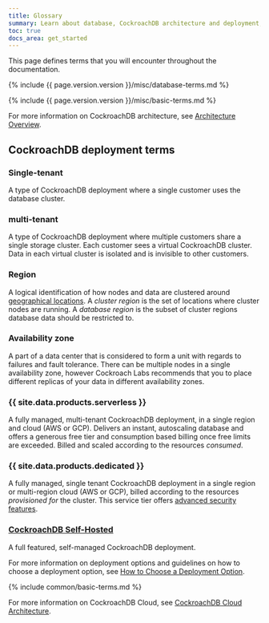 ```yaml
---
title: Glossary
summary: Learn about database, CockroachDB architecture and deployment, and CockroachCloud terminology.
toc: true
docs_area: get_started
---
```


This page defines terms that you will encounter throughout the documentation.

{% include {{ page.version.version }}/misc/database-terms.md %}

{% include {{ page.version.version }}/misc/basic-terms.md %}

For more information on CockroachDB architecture, see [Architecture Overview](overview.html#overview).

## CockroachDB deployment terms

### Single-tenant
A type of CockroachDB deployment where a single customer uses the database cluster.

### multi-tenant
A type of CockroachDB deployment where multiple customers share a single storage cluster. Each customer sees a virtual CockroachDB cluster. Data in each virtual cluster is isolated and is invisible to other customers.

### Region
A logical identification of how nodes and data are clustered around [geographical locations](../multiregion-overview.html). A _cluster region_ is the set of locations where cluster nodes are running. A _database region_ is the subset of cluster regions database data should be restricted to.

### Availability zone
A part of a data center that is considered to form a unit with regards to failures and fault tolerance. There can be multiple nodes in a single availability zone, however Cockroach Labs recommends that you to place different replicas of your data in different availability zones.

### {{ site.data.products.serverless }}
A fully managed, multi-tenant CockroachDB deployment, in a single region and cloud (AWS or GCP). Delivers an instant, autoscaling database and offers a generous free tier and consumption based billing once free limits are exceeded. Billed and scaled according to the resources _consumed_.

### {{ site.data.products.dedicated }}
A fully managed, single tenant CockroachDB deployment in a single region or multi-region cloud (AWS or GCP), billed according to the resources _provisioned for_ the cluster. This service tier offers [advanced security features](../security-reference/security-overview.html).

### [CockroachDB Self-Hosted](../start-a-local-cluster.html)
A full featured, self-managed CockroachDB deployment.

For more information on deployment options and guidelines on how to choose a deployment option, see [How to Choose a Deployment Option](../choose-a-deployment-option.html).

{% include common/basic-terms.md %}

For more information on CockroachDB Cloud, see [CockroachDB Cloud Architecture](../../cockroachcloud/architecture.html#architecture).
